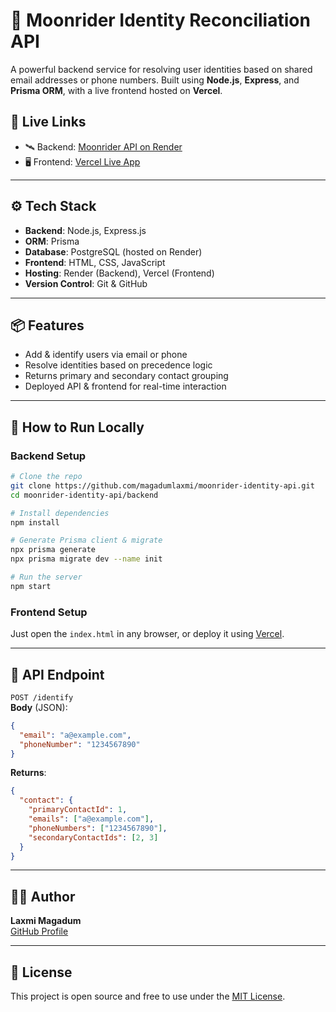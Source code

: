 # 🌙 Moonrider Identity Reconciliation API

A powerful backend service for resolving user identities based on shared email addresses or phone numbers. Built using **Node.js**, **Express**, and **Prisma ORM**, with a live frontend hosted on **Vercel**.

## 🔗 Live Links

- 🛰️ Backend: [Moonrider API on Render](https://moonrider-identity-api-1.onrender.com)
- 🖥️ Frontend: [Vercel Live App](https://moonrider-identity-frontend.vercel.app/)

---

## ⚙️ Tech Stack

- **Backend**: Node.js, Express.js
- **ORM**: Prisma
- **Database**: PostgreSQL (hosted on Render)
- **Frontend**: HTML, CSS, JavaScript
- **Hosting**: Render (Backend), Vercel (Frontend)
- **Version Control**: Git & GitHub

---

## 📦 Features

- Add & identify users via email or phone
- Resolve identities based on precedence logic
- Returns primary and secondary contact grouping
- Deployed API & frontend for real-time interaction

---

## 🚀 How to Run Locally

### Backend Setup

```bash
# Clone the repo
git clone https://github.com/magadumlaxmi/moonrider-identity-api.git
cd moonrider-identity-api/backend

# Install dependencies
npm install

# Generate Prisma client & migrate
npx prisma generate
npx prisma migrate dev --name init

# Run the server
npm start
```

### Frontend Setup

Just open the `index.html` in any browser, or deploy it using [Vercel](https://vercel.com).

---

## 📮 API Endpoint

`POST /identify`  
**Body** (JSON):
```json
{
  "email": "a@example.com",
  "phoneNumber": "1234567890"
}
```

**Returns**:
```json
{
  "contact": {
    "primaryContactId": 1,
    "emails": ["a@example.com"],
    "phoneNumbers": ["1234567890"],
    "secondaryContactIds": [2, 3]
  }
}
```

---

## 🧑‍💻 Author

**Laxmi Magadum**  
[GitHub Profile](https://github.com/magadumlaxmi)

---

## 📝 License

This project is open source and free to use under the [MIT License](LICENSE).
